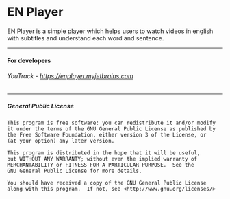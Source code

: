 # EN Player
EN Player is a simple player which helps users to watch videos in english with subtitles and understand each word and sentence. 
___
#### For developers
###### YouTrack - https://enplayer.myjetbrains.com
___
##### General Public License
```
This program is free software: you can redistribute it and/or modify
it under the terms of the GNU General Public License as published by
the Free Software Foundation, either version 3 of the License, or
(at your option) any later version.

This program is distributed in the hope that it will be useful,
but WITHOUT ANY WARRANTY; without even the implied warranty of
MERCHANTABILITY or FITNESS FOR A PARTICULAR PURPOSE.  See the
GNU General Public License for more details.

You should have received a copy of the GNU General Public License
along with this program.  If not, see <http://www.gnu.org/licenses/>
